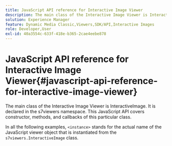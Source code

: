```yaml
---
title: JavaScript API reference for Interactive Image Viewer
description: The main class of the Interactive Image Viewer is InteractiveImage. It is declared in the s7viewers namespace. This JavaScript API covers constructor, methods, and callbacks of this particular class.
solution: Experience Manager
feature: Dynamic Media Classic,Viewers,SDK/API,Interactive Images
role: Developer,User
exl-id: 40a3554c-633f-418e-b365-2cae4eebe878
---
```

# JavaScript API reference for Interactive Image Viewer{#javascript-api-reference-for-interactive-image-viewer}

The main class of the Interactive Image Viewer is InteractiveImage. It is declared in the s7viewers namespace. This JavaScript API covers constructor, methods, and callbacks of this particular class.

In all the following examples, `<instance>` stands for the actual name of the JavaScript viewer object that is instantiated from the `s7viewers.InteractiveImage` class.
